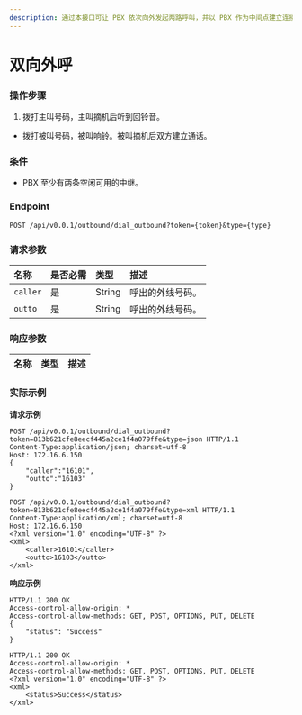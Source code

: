 ```yaml
---
description: 通过本接口可让 PBX 依次向外发起两路呼叫，并以 PBX 作为中间点建立连接，从而实现两个外部电话之间建立通话。
---
```


# 双向外呼



### 操作步骤

1. 拨打主叫号码，主叫摘机后听到回铃音。

* 拨打被叫号码，被叫响铃。被叫摘机后双方建立通话。

### 条件

* PBX 至少有两条空闲可用的中继。

### Endpoint

```text
POST /api/v0.0.1/outbound/dial_outbound?token={token}&type={type}
```

### 请求参数

| 名称 | 是否必需 | 类型 | 描述 |
| :--- | :--- | :--- | :--- |
| `caller` | 是 | String | 呼出的外线号码。 |
| `outto` | 是 | String | 呼出的外线号码。 |

### 响应参数

| 名称 | 类型 | 描述 |
| :--- | :--- | :--- |


### 实际示例

**请求示例**

```text
POST /api/v0.0.1/outbound/dial_outbound?token=813b621cfe8eecf445a2ce1f4a079ffe&type=json HTTP/1.1
Content-Type:application/json; charset=utf-8
Host: 172.16.6.150
{
	"caller":"16101",
	"outto":"16103"
}
```

```text
POST /api/v0.0.1/outbound/dial_outbound?token=813b621cfe8eecf445a2ce1f4a079ffe&type=xml HTTP/1.1
Content-Type:application/xml; charset=utf-8
Host: 172.16.6.150
<?xml version="1.0" encoding="UTF-8" ?>
<xml>
	<caller>16101</caller>
	<outto>16103</outto>
</xml>
```

**响应示例**

```text
HTTP/1.1 200 OK
Access-control-allow-origin: *
Access-control-allow-methods: GET, POST, OPTIONS, PUT, DELETE
{
    "status": "Success"
}
```

```text
HTTP/1.1 200 OK
Access-control-allow-origin: *
Access-control-allow-methods: GET, POST, OPTIONS, PUT, DELETE
<?xml version="1.0" encoding="UTF-8" ?>
<xml>
	<status>Success</status>
</xml>
```

